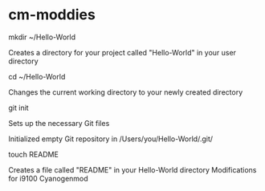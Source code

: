 cm-moddies
==========
mkdir ~/Hello-World

Creates a directory for your project called "Hello-World" in your user directory

cd ~/Hello-World

Changes the current working directory to your newly created directory

git init

Sets up the necessary Git files

Initialized empty Git repository in /Users/you/Hello-World/.git/

touch README

Creates a file called "README" in your Hello-World directory
Modifications for i9100 Cyanogenmod
